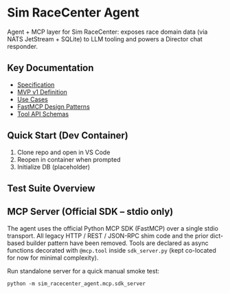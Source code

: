 # Sim RaceCenter Agent

Agent + MCP layer for Sim RaceCenter: exposes race domain data (via NATS JetStream + SQLite) to LLM tooling and powers a Director chat responder.

## Key Documentation
* [Specification](docs/spec.md)
* [MVP v1 Definition](docs/mvp_v1_definition.md)
* [Use Cases](docs/use_cases.md)
* [FastMCP Design Patterns](docs/fastmcp_design_patterns.md)
* [Tool API Schemas](docs/api_mcp_tools.md)

## Quick Start (Dev Container)

1. Clone repo and open in VS Code
2. Reopen in container when prompted
3. Initialize DB (placeholder)

## Test Suite Overview


## MCP Server (Official SDK – stdio only)

The agent uses the official Python MCP SDK (FastMCP) over a single stdio transport. All legacy HTTP / REST / JSON-RPC shim code and the prior dict-based builder pattern have been removed. Tools are declared as async functions decorated with `@mcp.tool` inside `sdk_server.py` (kept co-located for now for minimal complexity).

Run standalone server for a quick manual smoke test:
```
python -m sim_racecenter_agent.mcp.sdk_server
```

